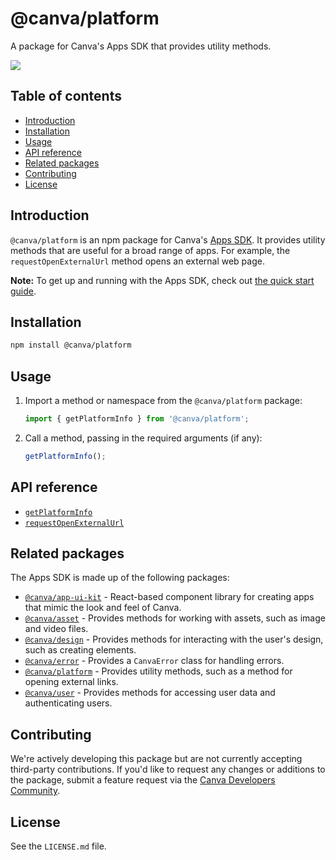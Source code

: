 # @canva/platform

A package for Canva's Apps SDK that provides utility methods.

![](https://img.shields.io/badge/TypeScript-007ACC?style=for-the-badge&logo=typescript&logoColor=white)

## Table of contents

- [Introduction](#introduction)
- [Installation](#installation)
- [Usage](#usage)
- [API reference](#api-reference)
- [Related packages](#related-packages)
- [Contributing](#contributing)
- [License](#license)

## Introduction

`@canva/platform` is an npm package for Canva's [Apps SDK](https://www.canva.dev/docs/apps). It provides utility methods that are useful for a broad range of apps. For example, the `requestOpenExternalUrl` method opens an external web page.

**Note:** To get up and running with the Apps SDK, check out [the quick start guide](https://www.canva.dev/docs/apps/quick-start).

## Installation

```bash
npm install @canva/platform
```

## Usage

1. Import a method or namespace from the `@canva/platform` package:

   ```ts
   import { getPlatformInfo } from '@canva/platform';
   ```

2. Call a method, passing in the required arguments (if any):

   ```ts
   getPlatformInfo();
   ```

## API reference

- [`getPlatformInfo`](https://www.canva.dev/docs/apps/api/platform-get-platform-info)
- [`requestOpenExternalUrl`](https://www.canva.dev/docs/apps/api/platform-request-open-external-url)

## Related packages

The Apps SDK is made up of the following packages:

- [`@canva/app-ui-kit`](https://www.npmjs.com/package/@canva/app-ui-kit) - React-based component library for creating apps that mimic the look and feel of Canva.
- [`@canva/asset`](https://www.npmjs.com/package/@canva/asset) - Provides methods for working with assets, such as image and video files.
- [`@canva/design`](https://www.npmjs.com/package/@canva/design) - Provides methods for interacting with the user's design, such as creating elements.
- [`@canva/error`](https://www.npmjs.com/package/@canva/error) - Provides a `CanvaError` class for handling errors.
- [`@canva/platform`](https://www.npmjs.com/package/@canva/platform) - Provides utility methods, such as a method for opening external links.
- [`@canva/user`](https://www.npmjs.com/package/@canva/user) - Provides methods for accessing user data and authenticating users.

## Contributing

We're actively developing this package but are not currently accepting third-party contributions. If you'd like to request any changes or additions to the package, submit a feature request via the [Canva Developers Community](https://community.canva.dev/).

## License

See the `LICENSE.md` file.

